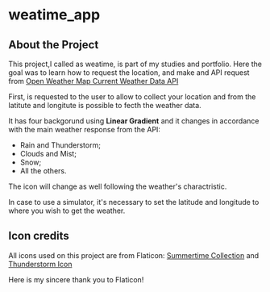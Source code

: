 # weatime_app










## About the Project

This project,I called as weatime, is part of my studies and portfolio. Here the goal was to learn how to request the location, and make and API request from [Open Weather Map Current Weather Data API](https://openweathermap.org/current#parameter)

First, is requested to the user to allow to collect your location and from the latitute and longitute is possible to fecth the weather data.

It has four backgorund using **Linear Gradient** and it changes in accordance with the main weather response from the API:
* Rain and Thunderstorm;
* Clouds and Mist;
* Snow;
* All the others.

The icon will change as well following the weather's charactristic.

In case to use a simulator, it's necessary to set the latitude and longitude to where you wish to get the weather.


## Icon credits

All icons used on this project are from Flaticon: [Summertime Collection](https://www.flaticon.com/free-icons/summertime) and [Thunderstorm Icon](https://www.flaticon.com/free-icons/thunder)

Here is my sincere thank you to Flaticon!
